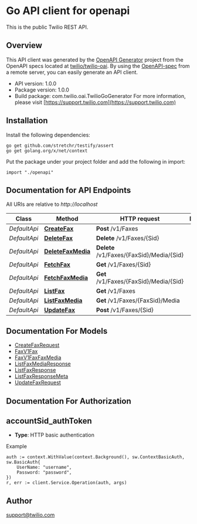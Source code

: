 # Go API client for openapi

This is the public Twilio REST API.

## Overview
This API client was generated by the [OpenAPI Generator](https://openapi-generator.tech) project from the OpenAPI specs located at [twilio/twilio-oai](https://github.com/twilio/twilio-oai/tree/main/spec).  By using the [OpenAPI-spec](https://www.openapis.org/) from a remote server, you can easily generate an API client.

- API version: 1.0.0
- Package version: 1.0.0
- Build package: com.twilio.oai.TwilioGoGenerator
For more information, please visit [https://support.twilio.com](https://support.twilio.com)

## Installation

Install the following dependencies:

```shell
go get github.com/stretchr/testify/assert
go get golang.org/x/net/context
```

Put the package under your project folder and add the following in import:

```golang
import "./openapi"
```

## Documentation for API Endpoints

All URIs are relative to *http://localhost*

Class | Method | HTTP request | Description
------------ | ------------- | ------------- | -------------
*DefaultApi* | [**CreateFax**](docs/DefaultApi.md#createfax) | **Post** /v1/Faxes | 
*DefaultApi* | [**DeleteFax**](docs/DefaultApi.md#deletefax) | **Delete** /v1/Faxes/{Sid} | 
*DefaultApi* | [**DeleteFaxMedia**](docs/DefaultApi.md#deletefaxmedia) | **Delete** /v1/Faxes/{FaxSid}/Media/{Sid} | 
*DefaultApi* | [**FetchFax**](docs/DefaultApi.md#fetchfax) | **Get** /v1/Faxes/{Sid} | 
*DefaultApi* | [**FetchFaxMedia**](docs/DefaultApi.md#fetchfaxmedia) | **Get** /v1/Faxes/{FaxSid}/Media/{Sid} | 
*DefaultApi* | [**ListFax**](docs/DefaultApi.md#listfax) | **Get** /v1/Faxes | 
*DefaultApi* | [**ListFaxMedia**](docs/DefaultApi.md#listfaxmedia) | **Get** /v1/Faxes/{FaxSid}/Media | 
*DefaultApi* | [**UpdateFax**](docs/DefaultApi.md#updatefax) | **Post** /v1/Faxes/{Sid} | 


## Documentation For Models

 - [CreateFaxRequest](docs/CreateFaxRequest.md)
 - [FaxV1Fax](docs/FaxV1Fax.md)
 - [FaxV1FaxFaxMedia](docs/FaxV1FaxFaxMedia.md)
 - [ListFaxMediaResponse](docs/ListFaxMediaResponse.md)
 - [ListFaxResponse](docs/ListFaxResponse.md)
 - [ListFaxResponseMeta](docs/ListFaxResponseMeta.md)
 - [UpdateFaxRequest](docs/UpdateFaxRequest.md)


## Documentation For Authorization



## accountSid_authToken

- **Type**: HTTP basic authentication

Example

```golang
auth := context.WithValue(context.Background(), sw.ContextBasicAuth, sw.BasicAuth{
    UserName: "username",
    Password: "password",
})
r, err := client.Service.Operation(auth, args)
```


## Author

support@twilio.com

